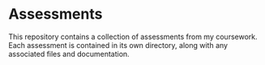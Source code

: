 # Assessments

This repository contains a collection of assessments from my coursework.
Each assessment is contained in its own directory, along with any associated files and documentation.
